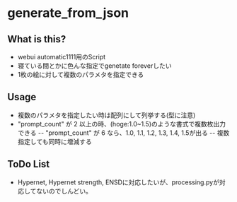 # generate_from_json

## What is this?

- webui automatic1111用のScript
- 寝ている間とかに色んな指定でgenetate foreverしたい
- 1枚の絵に対して複数のパラメタを指定できる

## Usage

- 複数のパラメタを指定したい時は配列にして列挙する(型に注意)
- "prompt_count" が 2 以上の時、(hoge:1.0~1.5)のような書式で複数枚出力できる
-- "prompt_count" が 6 なら、1.0, 1.1, 1.2, 1.3, 1.4, 1.5が出る
-- 複数指定しても同時に増減する

## ToDo List

- Hypernet, Hypernet strength, ENSDに対応したいが、processing.pyが対応してないのでしんどい。
